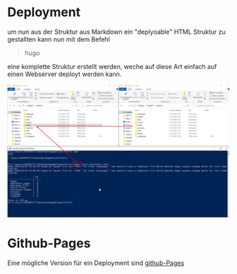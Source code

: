 <h1>Deployment</h1>

um nun aus der Struktur aus Markdown ein "deplyoable" HTML Struktur zu gestallten kann nun mit dem Befehl

> hugo

eine komplette Struktur erstellt werden, weche auf diese Art einfach auf einen Webserver deployt werden kann.


![](imgs/2020-10-16-14-51-53.png)


# Github-Pages
Eine mögliche Version für ein Deployment sind [github-Pages](https://pages.github.com/)

